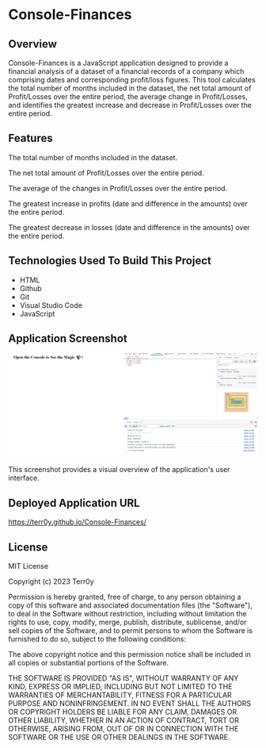 # Console-Finances

## Overview

Console-Finances is a JavaScript application designed to provide a financial analysis of a dataset of a financial records of a company which comprising dates and corresponding profit/loss figures. This tool calculates the total number of months included in the dataset, the net total amount of Profit/Losses over the entire period, the average change in Profit/Losses, and identifies the greatest increase and decrease in Profit/Losses over the entire period.

## Features

The total number of months included in the dataset.

The net total amount of Profit/Losses over the entire period.

The average of the changes in Profit/Losses over the entire period.

The greatest increase in profits (date and difference in the amounts) over the entire period.

The greatest decrease in losses (date and difference in the amounts) over the entire period.


## Technologies Used To Build This Project
* HTML
* Github
* Git
* Visual Studio Code
* JavaScript

## Application Screenshot

 ![Application Screenshott](<screenshot/Application.finishing.PNG>)

This screenshot provides a visual overview of the application's user interface.


## Deployed Application URL

https://terr0y.github.io/Console-Finances/


## License

MIT License

Copyright (c) 2023 Terr0y

Permission is hereby granted, free of charge, to any person obtaining a copy
of this software and associated documentation files (the "Software"), to deal
in the Software without restriction, including without limitation the rights
to use, copy, modify, merge, publish, distribute, sublicense, and/or sell
copies of the Software, and to permit persons to whom the Software is
furnished to do so, subject to the following conditions:

The above copyright notice and this permission notice shall be included in all
copies or substantial portions of the Software.

THE SOFTWARE IS PROVIDED "AS IS", WITHOUT WARRANTY OF ANY KIND, EXPRESS OR
IMPLIED, INCLUDING BUT NOT LIMITED TO THE WARRANTIES OF MERCHANTABILITY,
FITNESS FOR A PARTICULAR PURPOSE AND NONINFRINGEMENT. IN NO EVENT SHALL THE
AUTHORS OR COPYRIGHT HOLDERS BE LIABLE FOR ANY CLAIM, DAMAGES OR OTHER
LIABILITY, WHETHER IN AN ACTION OF CONTRACT, TORT OR OTHERWISE, ARISING FROM,
OUT OF OR IN CONNECTION WITH THE SOFTWARE OR THE USE OR OTHER DEALINGS IN THE
SOFTWARE.